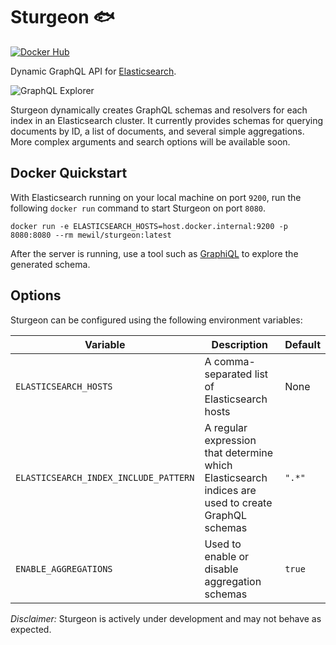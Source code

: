 # Sturgeon :fish:

[![Docker Hub](https://img.shields.io/docker/pulls/mewil/sturgeon.svg)](https://hub.docker.com/repository/docker/mewil/sturgeon)

Dynamic GraphQL API for [Elasticsearch](https://elastic.co/).

![GraphQL Explorer](screenshot.png)

Sturgeon dynamically creates GraphQL schemas and resolvers for each index in an Elasticsearch cluster.
It currently provides schemas for querying documents by ID, a list of documents, and several simple aggregations.
More complex arguments and search options will be available soon. 

## Docker Quickstart

With Elasticsearch running on your local machine on port `9200`, run the following `docker run` command to start Sturgeon on
port `8080`. 
```shell script
docker run -e ELASTICSEARCH_HOSTS=host.docker.internal:9200 -p 8080:8080 --rm mewil/sturgeon:latest 
```
After the server is running, use a tool such as [GraphiQL](https://github.com/graphql/graphiql) to explore the generated schema.

## Options

Sturgeon can be configured using the following environment variables:

| Variable                              | Description                                                                                        | Default |
| ------------------------------------- | -------------------------------------------------------------------------------------------------- | ------- |
| `ELASTICSEARCH_HOSTS`                 | A comma-separated list of Elasticsearch hosts                                                      | None    |
| `ELASTICSEARCH_INDEX_INCLUDE_PATTERN` | A regular expression that determine which Elasticsearch indices are used to create GraphQL schemas | `".*"`  |
| `ENABLE_AGGREGATIONS`                 | Used to enable or disable aggregation schemas                                                      | `true`  |


_Disclaimer:_ Sturgeon is actively under development and may not behave as expected.